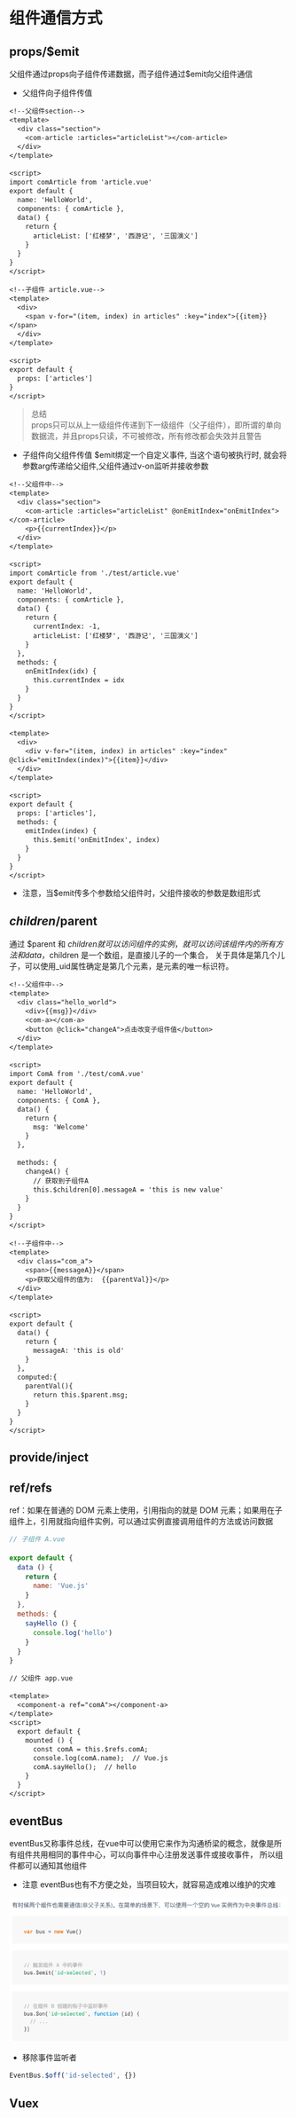 # 组件通信方式
## props/$emit
父组件通过props向子组件传递数据，而子组件通过$emit向父组件通信

* 父组件向子组件传值

```vue
<!--父组件section-->
<template>
  <div class="section">
    <com-article :articles="articleList"></com-article>
  </div>
</template>

<script>
import comArticle from 'article.vue'
export default {
  name: 'HelloWorld',
  components: { comArticle },
  data() {
    return {
      articleList: ['红楼梦', '西游记', '三国演义']
    }
  }
}
</script>

<!--子组件 article.vue-->
<template>
  <div>
    <span v-for="(item, index) in articles" :key="index">{{item}}</span>
  </div>
</template>

<script>
export default {
  props: ['articles']
}
</script>

```

>总结<br>
props只可以从上一级组件传递到下一级组件（父子组件），即所谓的单向数据流，并且props只读，不可被修改，所有修改都会失效并且警告

* 子组件向父组件传值
$emit绑定一个自定义事件, 当这个语句被执行时, 就会将参数arg传递给父组件,父组件通过v-on监听并接收参数

```vue
<!--父组件中-->
<template>
  <div class="section">
    <com-article :articles="articleList" @onEmitIndex="onEmitIndex"></com-article>
    <p>{{currentIndex}}</p>
  </div>
</template>

<script>
import comArticle from './test/article.vue'
export default {
  name: 'HelloWorld',
  components: { comArticle },
  data() {
    return {
      currentIndex: -1,
      articleList: ['红楼梦', '西游记', '三国演义']
    }
  },
  methods: {
    onEmitIndex(idx) {
      this.currentIndex = idx
    }
  }
}
</script>

<template>
  <div>
    <div v-for="(item, index) in articles" :key="index" @click="emitIndex(index)">{{item}}</div>
  </div>
</template>

<script>
export default {
  props: ['articles'],
  methods: {
    emitIndex(index) {
      this.$emit('onEmitIndex', index)
    }
  }
}
</script>

```

* 注意，当$emit传多个参数给父组件时，父组件接收的参数是数组形式

## $children/$parent
通过 $parent 和 $children 就可以访问组件的实例，就可以访问该组件内的所有方法和data，$children 是一个数组，是直接儿子的一个集合，
关于具体是第几个儿子，可以使用_uid属性确定是第几个元素，是元素的唯一标识符。

```vue
<!--父组件中-->
<template>
  <div class="hello_world">
    <div>{{msg}}</div>
    <com-a></com-a>
    <button @click="changeA">点击改变子组件值</button>
  </div>
</template>

<script>
import ComA from './test/comA.vue'
export default {
  name: 'HelloWorld',
  components: { ComA },
  data() {
    return {
      msg: 'Welcome'
    }
  },

  methods: {
    changeA() {
      // 获取到子组件A
      this.$children[0].messageA = 'this is new value'
    }
  }
}
</script>

<!--子组件中-->
<template>
  <div class="com_a">
    <span>{{messageA}}</span>
    <p>获取父组件的值为:  {{parentVal}}</p>
  </div>
</template>

<script>
export default {
  data() {
    return {
      messageA: 'this is old'
    }
  },
  computed:{
    parentVal(){
      return this.$parent.msg;
    }
  }
}
</script>

```

## provide/inject

## ref/refs
ref：如果在普通的 DOM 元素上使用，引用指向的就是 DOM 元素；如果用在子组件上，引用就指向组件实例，可以通过实例直接调用组件的方法或访问数据

```js
// 子组件 A.vue

export default {
  data () {
    return {
      name: 'Vue.js'
    }
  },
  methods: {
    sayHello () {
      console.log('hello')
    }
  }
}

```
```vue
// 父组件 app.vue

<template>
  <component-a ref="comA"></component-a>
</template>
<script>
  export default {
    mounted () {
      const comA = this.$refs.comA;
      console.log(comA.name);  // Vue.js
      comA.sayHello();  // hello
    }
  }
</script>
```

## eventBus
eventBus又称事件总线，在vue中可以使用它来作为沟通桥梁的概念，就像是所有组件共用相同的事件中心，可以向事件中心注册发送事件或接收事件，
所以组件都可以通知其他组件

* 注意 eventBus也有不方便之处，当项目较大，就容易造成难以维护的灾难

![mahua](eventBus.png)

* 移除事件监听者

```js
EventBus.$off('id-selected', {})
```

## Vuex
